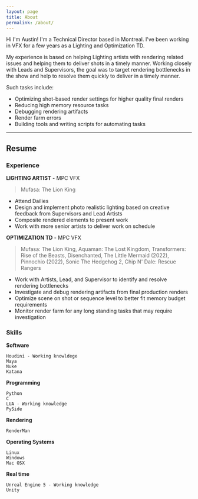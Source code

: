 ```yaml
---
layout: page
title: About
permalink: /about/
---
```

Hi I'm Austin! I'm a Technical Director based in Montreal. I've been working in VFX for a few years as a Lighting and Optimization TD.

My experience is based on helping Lighting artists with rendering related issues and helping them to deliver shots in a timely manner. Working closely with Leads and Supervisors, the goal was to target rendering bottlenecks in the show and help to resolve them quickly to deliver in a timely manner.

Such tasks include:

- Optimizing shot-based render settings for higher quality final renders
- Reducing high memory resource tasks
- Debugging rendering artifacts
- Render farm errors
- Building tools and writing scripts for automating tasks

***

## Resume 

### Experience

**LIGHTING ARTIST** - MPC VFX
    
> Mufasa: The Lion King

- Attend Dailies
- Design and implement photo realistic lighting based on creative feedback from Supervisors and Lead Artists
- Composite rendered elements to present work
- Work with more senior artists to deliver work on schedule

**OPTIMIZATION TD** - MPC VFX

> Mufasa: The Lion King,
> Aquaman: The Lost Kingdom,
> Transformers: Rise of the Beasts,
> Disenchanted,
> The Little Mermaid (2022),
> Pinnochio (2022),
> Sonic The Hedgehog 2,
> Chip N' Dale: Rescue Rangers

- Work with Artists, Lead, and Supervisor to identify and resolve rendering bottlenecks
- Investigate and debug rendering artifacts from final production renders
- Optimize scene on shot or sequence level to better fit memory budget requirements
- Monitor render farm for any long standing tasks that may require investigation
 
### Skills

**Software**

    Houdini - Working knowldege
    Maya
    Nuke
    Katana

**Programming**

    Python
    C
    LUA - Working knowledge
    PySide

**Rendering**

    RenderMan

**Operating Systems**

    Linux
    Windows
    Mac OSX

**Real time**

    Unreal Engine 5 - Working knowledge
    Unity
